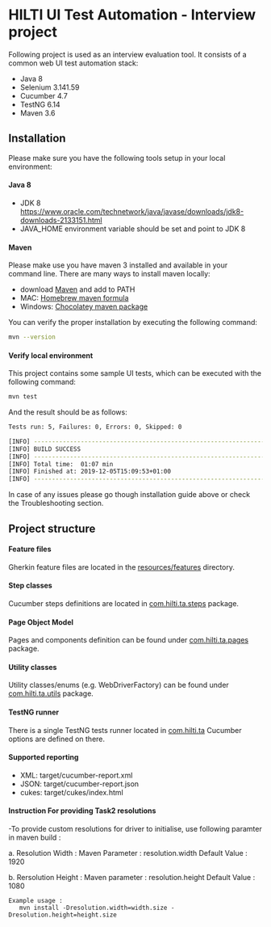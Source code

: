 # HILTI UI Test Automation - Interview project

Following project is used as an interview evaluation tool. 
It consists of a common web UI test automation stack:

- Java 8
- Selenium 3.141.59
- Cucumber 4.7
- TestNG 6.14
- Maven 3.6

## Installation

Please make sure you have the following tools setup in your local environment:

#### Java 8

- JDK 8 https://www.oracle.com/technetwork/java/javase/downloads/jdk8-downloads-2133151.html
- JAVA_HOME environment variable should be set and point to JDK 8

#### Maven

Please make use you have maven 3 installed and available in your command line.
There are many ways to install maven locally:

- download [Maven](https://maven.apache.org/download.cgi) and add to PATH
- MAC: [Homebrew maven formula](https://formulae.brew.sh/formula/maven)
- Windows: [Chocolatey maven package](https://chocolatey.org/packages/maven)

You can verify the proper installation by executing the following command:
```bash
mvn --version
```

#### Verify local environment

This project contains some sample UI tests, which can be executed with the following command:
```bash
mvn test
```
And the result should be as follows:
```bash
Tests run: 5, Failures: 0, Errors: 0, Skipped: 0

[INFO] ------------------------------------------------------------------------
[INFO] BUILD SUCCESS
[INFO] ------------------------------------------------------------------------
[INFO] Total time:  01:07 min
[INFO] Finished at: 2019-12-05T15:09:53+01:00
[INFO] ------------------------------------------------------------------------
```

In case of any issues please go though installation guide above or check the Troubleshooting section.

## Project structure

#### Feature files

Gherkin feature files are located in the [resources/features](src/test/resources/features) directory.

#### Step classes

Cucumber steps definitions are located in [com.hilti.ta.steps](src/test/java/com/hilti/ta/steps) package.

#### Page Object Model

Pages and components definition can be found under [com.hilti.ta.pages](src/test/java/com/hilti/ta/pages) package.

#### Utility classes

Utility classes/enums (e.g. WebDriverFactory) can be found under [com.hilti.ta.utils](src/test/java/com/hilti/ta/utils) package.

#### TestNG runner

There is a single TestNG tests runner located in [com.hilti.ta](src/test/java/com/hilti/ta/RunCucumberTest.java) Cucumber options are defined on there.

#### Supported reporting

- XML: target/cucumber-report.xml
- JSON: target/cucumber-report.json
- cukes: target/cukes/index.html

#### Instruction For providing Task2 resolutions
-To provide custom resolutions for driver to initialise, use following paramter in maven build :

a. Resolution Width :
		Maven Parameter : resolution.width
		Default Value : 1920
	
b. Rersolution Height :
		Maven parameter : resolution.height
		Default Value : 1080
		
	Example usage :
	   mvn install -Dresolution.width=width.size -Dresolution.height=height.size
